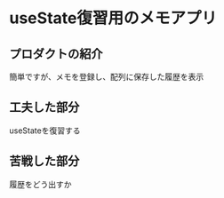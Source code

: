 # useState復習用のメモアプリ

## プロダクトの紹介
簡単ですが、メモを登録し、配列に保存した履歴を表示

## 工夫した部分
useStateを復習する

## 苦戦した部分
履歴をどう出すか